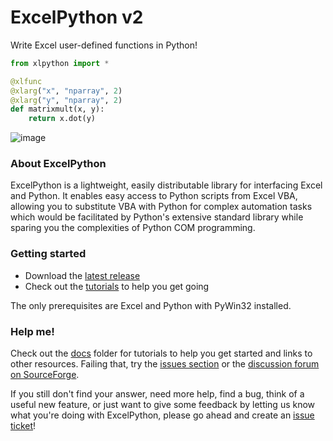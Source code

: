 # ExcelPython v2

Write Excel user-defined functions in Python!

```python
from xlpython import *

@xlfunc
@xlarg("x", "nparray", 2)
@xlarg("y", "nparray", 2)
def matrixmult(x, y):
    return x.dot(y)
```

![image](https://cloud.githubusercontent.com/assets/5197585/3907706/6c3a2cea-22fd-11e4-812f-41c814d1cc54.png)

### About ExcelPython

ExcelPython is a lightweight, easily distributable library for interfacing Excel and Python. It enables easy access to Python scripts from Excel VBA, allowing you to substitute VBA with Python for complex automation tasks which would be facilitated by Python's extensive standard library while sparing you the complexities of Python COM programming.

### Getting started

* Download the [latest release](https://github.com/ericremoreynolds/excelpython/releases)
* Check out the [tutorials](docs/) to help you get going

The only prerequisites are Excel and Python with PyWin32 installed.

### Help me!

Check out the [docs](docs/) folder for tutorials to help you get started and links to other resources. Failing that, try the [issues section](https://github.com/ericremoreynolds/excelpython/issues?q=) or the [discussion forum on SourceForge](https://sourceforge.net/p/excelpython/discussion/general/).

If you still don't find your answer, need more help, find a bug, think of a useful new feature, or just want to give some feedback by letting us know what you're doing with ExcelPython, please go ahead and create an [issue ticket](https://github.com/ericremoreynolds/excelpython/issues/new)!

